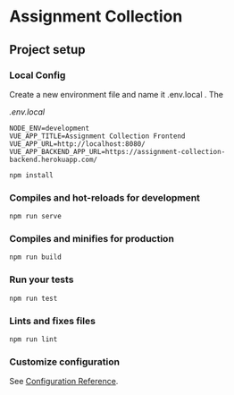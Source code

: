 # Assignment Collection

## Project setup

### Local Config
Create a new environment file and name it .env.local . The 

*.env.local*
```
NODE_ENV=development
VUE_APP_TITLE=Assignment Collection Frontend
VUE_APP_URL=http://localhost:8080/
VUE_APP_BACKEND_APP_URL=https://assignment-collection-backend.herokuapp.com/
```

```
npm install
```

### Compiles and hot-reloads for development
```
npm run serve
```

### Compiles and minifies for production
```
npm run build
```

### Run your tests
```
npm run test
```

### Lints and fixes files
```
npm run lint
```

### Customize configuration
See [Configuration Reference](https://cli.vuejs.org/config/).



